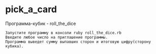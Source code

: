 # pick_a_card
Программа-кубик - roll_the_dice

    Запустите программу в консоли ruby roll_the_dice.rb
    Введите любое число на приглашение программы.
    Программа выведет сумму выпавших сторон и итоговую цифру(сторону кубика).
